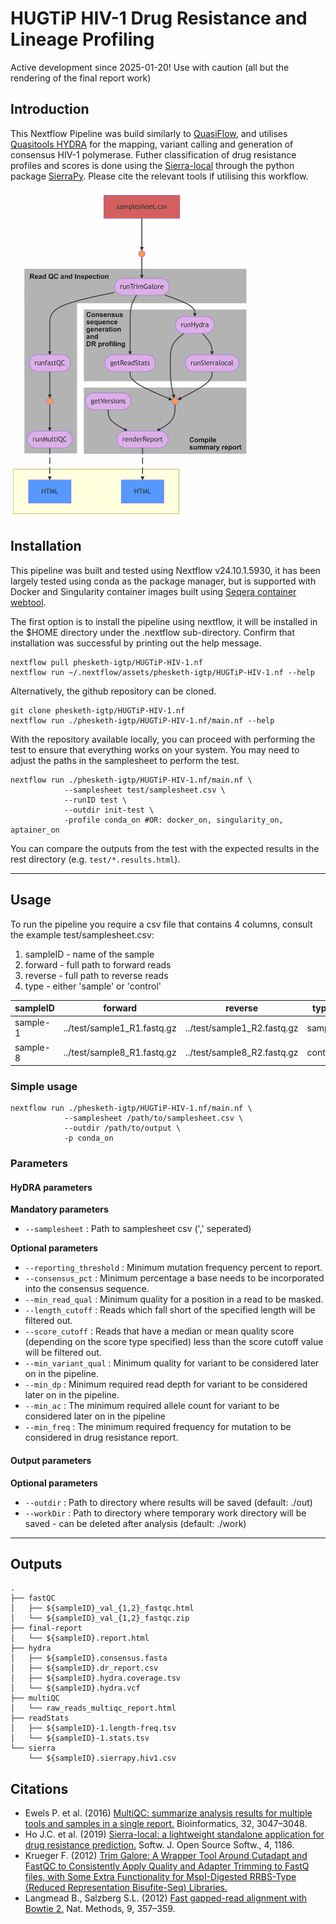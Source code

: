 # HUGTiP HIV-1 Drug Resistance and Lineage Profiling

Active development since 2025-01-20! Use with caution (all but the rendering of the final report work)

## Introduction

This Nextflow Pipeline was build similarly to [QuasiFlow](https://github.com/AlfredUg/QuasiFlow), and utilises [Quasitools HYDRA](https://phac-nml.github.io/quasitools/) for the mapping, variant calling and generation of consensus HIV-1 polymerase. Futher classification of drug resistance profiles and scores is done using the [Sierra-local](https://github.com/hivdb/sierra-client/blob/master/python/README.md) through the python package [SierraPy](https://github.com/hivdb/sierra-client/blob/master/python/README.md). Please cite the relevant tools if utilising this workflow.

<img src="png/pipeline.png" width="400" />

## Installation

This pipeline was built and tested using Nextflow v24.10.1.5930, it has been largely tested using conda as the package manager, but is supported with Docker and Singularity container images built using [Seqera container webtool](https://seqera.io/containers/).

The first option is to install the pipeline using nextflow, it will be installed in the $HOME directory under the .nextflow sub-directory. Confirm that installation was successful by printing out the help message.

```{sh}
nextflow pull phesketh-igtp/HUGTiP-HIV-1.nf
nextflow run ~/.nextflow/assets/phesketh-igtp/HUGTiP-HIV-1.nf --help
```

Alternatively, the github repository can be cloned.

```{sh}
git clone phesketh-igtp/HUGTiP-HIV-1.nf
nextflow run ./phesketh-igtp/HUGTiP-HIV-1.nf/main.nf --help
```

With the repository available locally, you can proceed with performing the test to ensure that everything works on your system. You may need to adjust the paths in the samplesheet to perform the test.
```{sh}
nextflow run ./phesketh-igtp/HUGTiP-HIV-1.nf/main.nf \
            --samplesheet test/samplesheet.csv \
            --runID test \
            --outdir init-test \
            -profile conda_on #OR: docker_on, singularity_on, aptainer_on
```

You can compare the outputs from the test with the expected results in the rest directory (e.g. <code>test/*.results.html</code>).

----

## Usage

To run the pipeline you require a csv file that contains 4 columns, consult the </code>example test/samplesheet.csv</code>: 
1. sampleID - name of the sample
2. forward - full path to forward reads
3. reverse - full path to reverse reads
4. type - either 'sample' or 'control'

| sampleID | forward | reverse | type |
| -------- | -------- | -------- | -------- |
| sample-1 | ../test/sample1_R1.fastq.gz | ../test/sample1_R2.fastq.gz | sample |
| sample-8 | ../test/sample8_R1.fastq.gz | ../test/sample8_R2.fastq.gz | control |

### Simple usage

```{sh}
nextflow run ./phesketh-igtp/HUGTiP-HIV-1.nf/main.nf \
            --samplesheet /path/to/samplesheet.csv \
            --outdir /path/to/output \
            -p conda_on
```

### Parameters

#### HyDRA parameters

**Mandatory parameters**

- <code>--samplesheet</code> : Path to samplesheet csv (',' seperated)

**Optional parameters**
- <code>--reporting_threshold</code> : Minimum mutation frequency percent to report.
- <code>--consensus_pct</code> : Minimum percentage a base needs to be incorporated into the consensus sequence.
- <code>--min_read_qual</code> : Minimum quality for a position in a read to be masked.
- <code>--length_cutoff</code> : Reads which fall short of the specified length will be filtered out.
- <code>--score_cutoff</code> : Reads that have a median or mean quality score (depending on the score type specified) less than the score cutoff value will be filtered out.
- <code>--min_variant_qual</code> : Minimum quality for variant to be considered later on in the pipeline.
- <code>--min_dp</code> : Minimum required read depth for variant to be considered later on in the pipeline.
- <code>--min_ac</code> : The minimum required allele count for variant to be considered later on in the pipeline
- <code>--min_freq</code> : The minimum required frequency for mutation to be considered in drug resistance report.

#### Output parameters

**Optional parameters**

- <code>--outdir</code> : Path to directory where results will be saved (default: ./out)
- <code>--workDir</code> : Path to directory where temporary work directory will be saved - can be deleted after analysis (default: ./work)


----

## Outputs

```{sh}
.
├── fastQC
│   ├── ${sampleID}_val_{1,2}_fastqc.html
│   └── ${sampleID}_val_{1,2}_fastqc.zip
├── final-report
│   └── ${sampleID}.report.html
├── hydra
│   ├── ${sampleID}.consensus.fasta
│   ├── ${sampleID}.dr_report.csv
│   ├── ${sampleID}.hydra.coverage.tsv
│   └── ${sampleID}.hydra.vcf
├── multiQC
│   └── raw_reads_multiqc_report.html
├── readStats
│   ├── ${sampleID}-1.length-freq.tsv
│   └── ${sampleID}-1.stats.tsv
└── sierra
    └── ${sampleID}.sierrapy.hiv1.csv
```

## Citations

- Ewels P. et al.  (2016) [MultiQC: summarize analysis results for multiple tools and samples in a single report.](https://doi.org/10.1093/bioinformatics/btw354) Bioinformatics, 32, 3047–3048.
- Ho J.C. et al.  (2019) [Sierra-local: a lightweight standalone application for drug resistance prediction.](https://joss.theoj.org/papers/10.21105/joss.01186.pdf) Softw. J. Open Source Softw., 4, 1186.
- Krueger F. (2012) [Trim Galore: A Wrapper Tool Around Cutadapt and FastQC to Consistently Apply Quality and Adapter Trimming to FastQ files, with Some Extra Functionality for MspI-Digested RRBS-Type (Reduced Representation Bisufite-Seq) Libraries.](http://www.bioinformatics.babraham.ac.uk/projects/trim\_galore/)
- Langmead B., Salzberg S.L. (2012) [Fast gapped-read alignment with Bowtie 2.](https://www.nature.com/articles/nmeth.1923) Nat. Methods, 9, 357–359.